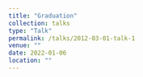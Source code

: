 ```yaml
---
title: "Graduation"
collection: talks
type: "Talk"
permalink: /talks/2012-03-01-talk-1
venue: ""
date: 2022-01-06
location: ""
---
```


